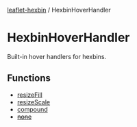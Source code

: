 [leaflet-hexbin](../../globals.md) / HexbinHoverHandler

# HexbinHoverHandler

Built-in hover handlers for hexbins.

## Functions

- [resizeFill](functions/resizeFill.md)
- [resizeScale](functions/resizeScale.md)
- [compound](functions/compound.md)
- [~~none~~](functions/none.md)
